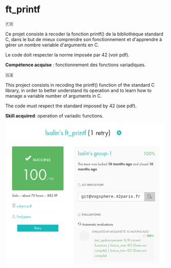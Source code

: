# ft_printf

🇫🇷

Ce projet consiste à recoder la fonction printf() de la bibliothèque standard C, dans le but de mieux comprendre son fonctionnement et d'apprendre à gérer un nombre variable d'arguments en C.

Le code doit respecter la norme imposée par 42 (voir pdf).

__Compétence acquise__ : fonctionnement des fonctions variadiques.

🇬🇧

This project consists in recoding the printf() function of the standard C library, in order to better understand its operation and to learn how to manage a variable number of arguments in C.

The code must respect the standard imposed by 42 (see pdf).

__Skill acquired__: operation of variadic functions.

![rating](rating.png)
